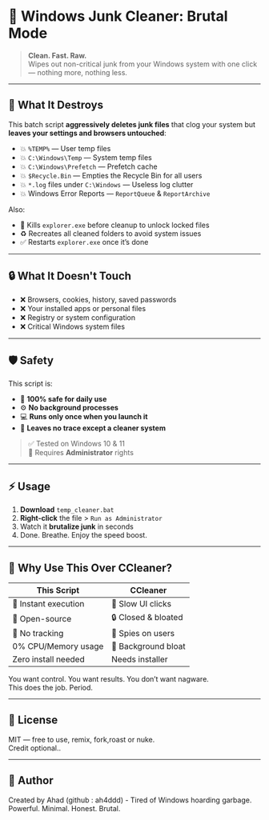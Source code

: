 # 🧨 Windows Junk Cleaner: Brutal Mode

> **Clean. Fast. Raw.**  
> Wipes out non-critical junk from your Windows system with one click — nothing more, nothing less.

---

## 🔧 What It Destroys

This batch script **aggressively deletes junk files** that clog your system but **leaves your settings and browsers untouched**:

- 💥 `%TEMP%` — User temp files  
- 💥 `C:\Windows\Temp` — System temp files  
- 💥 `C:\Windows\Prefetch` — Prefetch cache  
- 💥 `$Recycle.Bin` — Empties the Recycle Bin for all users  
- 💥 `*.log` files under `C:\Windows` — Useless log clutter  
- 💥 Windows Error Reports — `ReportQueue` & `ReportArchive`  

Also:

- 🧠 Kills `explorer.exe` before cleanup to unlock locked files  
- ♻️ Recreates all cleaned folders to avoid system issues  
- ✅ Restarts `explorer.exe` once it’s done  

---

## 🔒 What It **Doesn't** Touch

- ❌ Browsers, cookies, history, saved passwords  
- ❌ Your installed apps or personal files  
- ❌ Registry or system configuration  
- ❌ Critical Windows system files  

---

## 🛡️ Safety

This script is:
- 🔐 **100% safe for daily use**
- ⚙️ **No background processes**
- 💻 **Runs only once when you launch it**
- 🧼 **Leaves no trace except a cleaner system**

> ✅ Tested on Windows 10 & 11  
> 🔐 Requires **Administrator** rights

---

## ⚡ Usage

1. **Download** `temp_cleaner.bat`  
2. **Right-click** the file > `Run as Administrator`  
3. Watch it **brutalize junk** in seconds  
4. Done. Breathe. Enjoy the speed boost.

---

## 🧠 Why Use This Over CCleaner?

| This Script            | CCleaner           |
|------------------------|--------------------|
| 🧨 Instant execution   | 🐌 Slow UI clicks  |
| 🧬 Open-source         | 🔒 Closed & bloated |
| 🚫 No tracking         | 👀 Spies on users   |
| 0% CPU/Memory usage    | 🐷 Background bloat |
| Zero install needed    | Needs installer     |

You want control. You want results. You don’t want nagware.  
This does the job. Period.

---

## 📜 License

MIT — free to use, remix, fork,roast or nuke.  
Credit optional..

---

## 🧠 Author

Created by Ahad (github : ah4ddd) - Tired of Windows hoarding garbage.  
Powerful. Minimal. Honest. Brutal.

